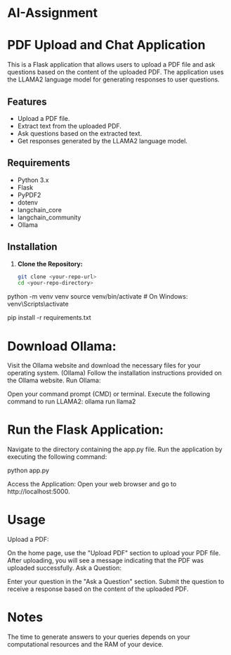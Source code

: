 # AI-Assignment
# PDF Upload and Chat Application

This is a Flask application that allows users to upload a PDF file and ask questions based on the content of the uploaded PDF. The application uses the LLAMA2 language model for generating responses to user questions.

## Features

- Upload a PDF file.
- Extract text from the uploaded PDF.
- Ask questions based on the extracted text.
- Get responses generated by the LLAMA2 language model.

## Requirements

- Python 3.x
- Flask
- PyPDF2
- dotenv
- langchain_core
- langchain_community
- Ollama

## Installation

1. **Clone the Repository:**
   ```bash
   git clone <your-repo-url>
   cd <your-repo-directory>

python -m venv venv
source venv/bin/activate   # On Windows: venv\Scripts\activate

pip install -r requirements.txt

# Download Ollama:

Visit the Ollama website and download the necessary files for your operating system. (Ollama)
Follow the installation instructions provided on the Ollama website.
Run Ollama:

Open your command prompt (CMD) or terminal.
Execute the following command to run LLAMA2:
ollama run llama2

# Run the Flask Application:

Navigate to the directory containing the app.py file.
Run the application by executing the following command:

python app.py

Access the Application:
Open your web browser and go to http://localhost:5000.

# Usage
Upload a PDF:

On the home page, use the "Upload PDF" section to upload your PDF file.
After uploading, you will see a message indicating that the PDF was uploaded successfully.
Ask a Question:

Enter your question in the "Ask a Question" section.
Submit the question to receive a response based on the content of the uploaded PDF.

# Notes
The time to generate answers to your queries depends on your computational resources and the RAM of your device.